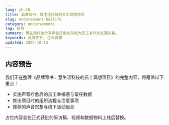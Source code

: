 ```yaml
---
lang: zh-CN
title: 品牌背书：慧生活科技的员工冥想项目
slug: endorsement-huilife
category: endorsements
tag: 背书
summary: 慧生活科技分享声音疗愈如何成为员工关怀的长期方案。
keywords: 品牌背书, 企业冥想
updated: 2025-10-13
---
```


## 内容预告

我们正在整理《品牌背书：慧生活科技的员工冥想项目》的完整内容，将覆盖以下重点：

- 实施声音疗愈后的员工幸福感与留任数据
- 推出项目时的组织流程与注意事项
- 推荐的声音冥想与线下活动组合

占位内容会在正式获批的采访稿、视频和数据物料上线后替换。

